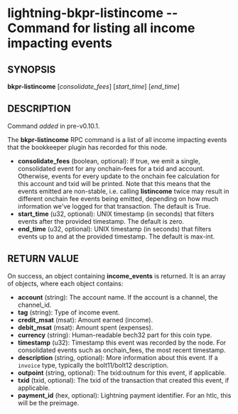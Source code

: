 lightning-bkpr-listincome -- Command for listing all income impacting events
============================================================================

SYNOPSIS
--------

**bkpr-listincome** [*consolidate\_fees*] [*start\_time*] [*end\_time*] 

DESCRIPTION
-----------

Command *added* in pre-v0.10.1.

The **bkpr-listincome** RPC command is a list of all income impacting events that the bookkeeper plugin has recorded for this node.

- **consolidate\_fees** (boolean, optional): If true, we emit a single, consolidated event for any onchain-fees for a txid and account. Otherwise, events for every update to the onchain fee calculation for this account and txid will be printed. Note that this means that the events emitted are non-stable, i.e. calling **listincome** twice may result in different onchain fee events being emitted, depending on how much information we've logged for that transaction. The default is True.
- **start\_time** (u32, optional): UNIX timestamp (in seconds) that filters events after the provided timestamp. The default is zero.
- **end\_time** (u32, optional): UNIX timestamp (in seconds) that filters events up to and at the provided timestamp. The default is max-int.

RETURN VALUE
------------

On success, an object containing **income\_events** is returned. It is an array of objects, where each object contains:

- **account** (string): The account name. If the account is a channel, the channel\_id.
- **tag** (string): Type of income event.
- **credit\_msat** (msat): Amount earned (income).
- **debit\_msat** (msat): Amount spent (expenses).
- **currency** (string): Human-readable bech32 part for this coin type.
- **timestamp** (u32): Timestamp this event was recorded by the node. For consolidated events such as onchain\_fees, the most recent timestamp.
- **description** (string, optional): More information about this event. If a `invoice` type, typically the bolt11/bolt12 description.
- **outpoint** (string, optional): The txid:outnum for this event, if applicable.
- **txid** (txid, optional): The txid of the transaction that created this event, if applicable.
- **payment\_id** (hex, optional): Lightning payment identifier. For an htlc, this will be the preimage.
